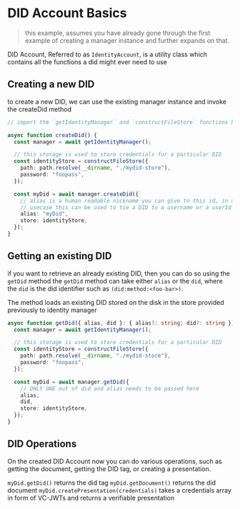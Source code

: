 # DID Account Basics

> this example, assumes you have already gone through the first example of creating a manager instance and further expands on that.

DID Account, Referred to as `IdentityAccount`, is a utility class which contains all the functions a did might ever need to use

## Creating a new DID

to create a new DID, we can use the existing manager instance and invoke the createDid method

```ts
// import the `getIdentityManager` and `constructFileStore` functions here

async function createDid() {
  const manager = await getIdentityManager();

  // this storage is used to store credentials for a particular DID
  const identityStore = constructFileStore({
    path: path.resolve(__dirname, "./mydid-store"),
    password: "foopass",
  });

  const myDid = await manager.createDid({
    // alias is a human readable nickname you can give to this id, in a regular
    // usecase this can be used to tie a DID to a username or a userId
    alias: "myDid",
    store: identityStore,
  });
}
```

## Getting an existing DID

if you want to retrieve an already existing DID, then you can do so using the `getDid` method
the `getDid` method can take either `alias` or the `did`, where the `did` is the did identifier such as `(did:method:<foo-bar>)`.

The method loads an existing DID stored on the disk in the store provided previously to identity manager

```ts
async function getDid({ alias, did }: { alias?: string; did?: string }) {
  const manager = await getIdentityManager();

  // this storage is used to store credentials for a particular DID
  const identityStore = constructFileStore({
    path: path.resolve(__dirname, "./mydid-store"),
    password: "foopass",
  });

  const myDid = await manager.getDid({
    // ONLY ONE out of did and alias needs to be passed here
    alias,
    did,
    store: identityStore,
  });
}
```

## DID Operations

On the created DID Account now you can do various operations, such as getting the document, getting the DID tag, or creating a presentation.

`myDid.getDid()` returns the did tag
`myDid.getDocument()` returns the did document
`myDid.createPresentation(credentials)` takes a credentials array in form of VC-JWTs and returns a verifiable presentation
